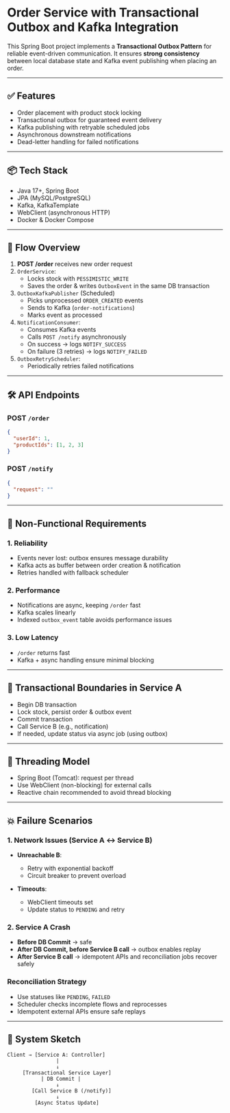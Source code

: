 # Order Service with Transactional Outbox and Kafka Integration

This Spring Boot project implements a **Transactional Outbox Pattern** for reliable event-driven communication. It ensures **strong consistency** between local database state and Kafka event publishing when placing an order.

---

## ✅ Features

- Order placement with product stock locking
- Transactional outbox for guaranteed event delivery
- Kafka publishing with retryable scheduled jobs
- Asynchronous downstream notifications
- Dead-letter handling for failed notifications

---

## 📦 Tech Stack

- Java 17+, Spring Boot
- JPA (MySQL/PostgreSQL)
- Kafka, KafkaTemplate
- WebClient (asynchronous HTTP)
- Docker & Docker Compose

---

## 📘 Flow Overview

1. **POST /order** receives new order request
2. `OrderService`:
   - Locks stock with `PESSIMISTIC_WRITE`
   - Saves the order & writes `OutboxEvent` in the same DB transaction
3. `OutboxKafkaPublisher` (Scheduled)
   - Picks unprocessed `ORDER_CREATED` events
   - Sends to Kafka (`order-notifications`)
   - Marks event as processed
4. `NotificationConsumer`:
   - Consumes Kafka events
   - Calls `POST /notify` asynchronously
   - On success → logs `NOTIFY_SUCCESS`
   - On failure (3 retries) → logs `NOTIFY_FAILED`
5. `OutboxRetryScheduler`:
   - Periodically retries failed notifications

---

## 🛠️ API Endpoints

### **POST** `/order`
```json
{
  "userId": 1,
  "productIds": [1, 2, 3]
}
```

### **POST** `/notify`
```json
{
  "request": ""
}
```

---

## 🔧 Non-Functional Requirements

### 1. Reliability
- Events never lost: outbox ensures message durability
- Kafka acts as buffer between order creation & notification
- Retries handled with fallback scheduler

### 2. Performance
- Notifications are async, keeping `/order` fast
- Kafka scales linearly
- Indexed `outbox_event` table avoids performance issues

### 3. Low Latency
- `/order` returns fast
- Kafka + async handling ensure minimal blocking

---

## 🔄 Transactional Boundaries in Service A

- Begin DB transaction
- Lock stock, persist order & outbox event
- Commit transaction
- Call Service B (e.g., notification)
- If needed, update status via async job (using outbox)

---

## 🧵 Threading Model

- Spring Boot (Tomcat): request per thread
- Use WebClient (non-blocking) for external calls
- Reactive chain recommended to avoid thread blocking

---

## 💥 Failure Scenarios

### 1. Network Issues (Service A ↔ Service B)

- **Unreachable B**:
  - Retry with exponential backoff
  - Circuit breaker to prevent overload

- **Timeouts**:
  - WebClient timeouts set
  - Update status to `PENDING` and retry

### 2. Service A Crash

- **Before DB Commit** → safe
- **After DB Commit, before Service B call** → outbox enables replay
- **After Service B call** → idempotent APIs and reconciliation jobs recover safely

### Reconciliation Strategy
- Use statuses like `PENDING`, `FAILED`
- Scheduler checks incomplete flows and reprocesses
- Idempotent external APIs ensure safe replays

---

## 📝 System Sketch

```
Client → [Service A: Controller]
                |
                ↓
     [Transactional Service Layer]
           | DB Commit |
                ↓
        [Call Service B (/notify)]
                ↓
         [Async Status Update]
```

